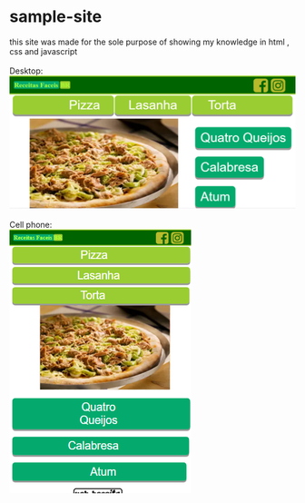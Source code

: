 # sample-site
this site was made for the sole purpose of showing my knowledge in html , css and javascript
<br>
<br>
Desktop:
<br>
<img src="print1.png"></img>
<br>
<br>
Cell phone:
<br>
<img src="print2.png"></img>
